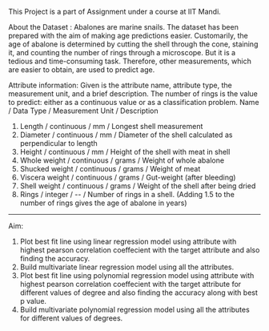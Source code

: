 This Project is a part of Assignment under a course at IIT Mandi. 
 
 About the Dataset : Abalones are marine snails. The dataset has been prepared
with the aim of making age predictions easier. Customarily, the age of abalone is determined by
cutting the shell through the cone, staining it, and counting the number of rings through a microscope.
But it is a tedious and time-consuming task. Therefore, other measurements, which are easier to
obtain, are used to predict age.

Attribute information:
Given is the attribute name, attribute type, the measurement unit, and a brief description. The number
of rings is the value to predict: either as a continuous value or as a classification problem.
Name / Data Type / Measurement Unit / Description

1. Length / continuous / mm / Longest shell measurement
2. Diameter / continuous / mm / Diameter of the shell calculated as perpendicular to length
3. Height / continuous / mm / Height of the shell with meat in shell
4. Whole weight / continuous / grams / Weight of whole abalone
5. Shucked weight / continuous / grams / Weight of meat
6. Viscera weight / continuous / grams / Gut-weight (after bleeding)
7. Shell weight / continuous / grams / Weight of the shell after being dried
8. Rings / integer / -- / Number of rings in a shell. (Adding 1.5 to the number of rings gives the
   age of abalone in years)
 
 --------------------------------------------------------------------------------------
 
Aim:

1. Plot best fit line using linear regression model using attribute with highest
    pearson correlation coeffecient with the target attribute and also finding the accuracy.
2. Build multivariate linear regression model using all the attributes.
3.  Plot best fit line using polynomial regression model using attribute with highest
    pearson correlation coeffecient with the target attribute for different values of degree and
    also finding the accuracy along with best p value.
4.  Build multivariate polynomial regression model using all the attributes for different 
    values of degrees.
